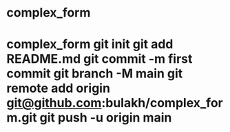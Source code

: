 # complex_form
# complex_form git init git add README.md git commit -m first commit git branch -M main git remote add origin git@github.com:bulakh/complex_form.git git push -u origin main
